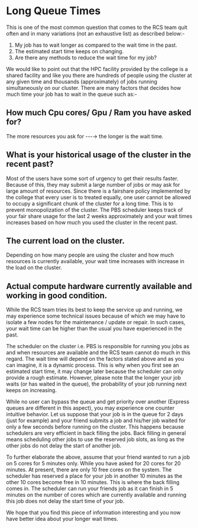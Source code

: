 # Long Queue Times

This is one of the most common question that comes to the RCS team quit often and in many variations (not an exhaustive list) as described below:-

1. My job has to wait longer as compared to the wait time in the past.
1. The estimated start time keeps on changing.
1. Are there any methods to reduce the wait time for my job?

We would like to point out that the HPC facility provided by the college is a shared facility and like you there are hundreds of people using the cluster at any given time and thousands (approximately) of jobs running simultaneously on our cluster. There are many factors that decides how much time your job has to wait in the queue such as:-

## How much Cpu cores/ Gpu / Ram you have asked for?

The more resources you ask for ---→ the longer is the  wait time.

## What is your historical usage of the cluster in the recent past?

Most of the users have some sort of urgency to get their results faster. Because of this, they may submit a large number of jobs or may ask for large amount of resources. Since there is a fairshare policy implemented by the college that every user is to treated equally, one user cannot be allowed to occupy a significant chunk of the cluster for a long time. This is to prevent monopolization of the cluster. The PBS scheduler keeps track of your fair share usage for the last 2 weeks approximately and your wait times increases based on how much you used the cluster in the recent past.

## The current load on the cluster.

Depending on how many people are using the cluster and how much resources is currently available, your wait time increases with increase in the load on the cluster.

## Actual compute hardware currently available and working in good condition.

While the RCS team tries its best to keep the service up and running, we may experience some technical issues because of which we may have to isolate a few nodes for the maintenance / update or repair. In such cases, your wait time can be higher than the usual you have experienced in the past.

The scheduler on the cluster i.e. PBS is responsible for running you jobs as and when resources are available and the RCS team cannot do much in this regard. The wait time will depend on the factors stated above and as you can imagine, it is a dynamic process. This is why when you first see an estimated start time, it may change later because the scheduler can only provide a rough estimate. However, please note that the longer your job waits (or has waited in the queue), the probability of your job running next keeps on increasing.

While no user can bypass the queue and get priority over another (Express queues are different in this aspect), you may experience one counter intuitive behavior. Let us suppose that your job is in the queue for 2 days (just for example) and your friend submits a job and his/her job waited for only a few seconds before running on the cluster. This happens because schedulers are very efficient in back filling the jobs. Back filling in general means scheduling other jobs to use the reserved job slots, as long as the other jobs do not delay the start of another job.

To further elaborate the above, assume that your friend wanted to run a job on 5 cores for 5 minutes only. While you have asked for 20 cores for 20 minutes. At present, there are only 10 free cores on the system. The scheduler has reserved a place for your job in another 10 minutes as the other 10 cores become  free in 10 minutes. This is where the back filling comes in. The scheduler can run your friends job as it can finish in 5 minutes on the number of cores which are currently available and running this job does not delay the start time of your job.

We hope that you find this piece of information interesting and you now have better idea about your longer wait times.
